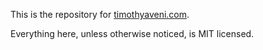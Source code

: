 This is the repository for [timothyaveni.com](http://timothyaveni.com/).

Everything here, unless otherwise noticed, is MIT licensed.
